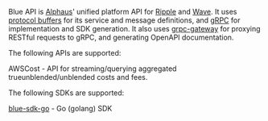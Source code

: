 Blue API is [Alphaus](https://alphaus.cloud/en/)' unified platform API for [Ripple](https://alphaus.cloud/en/product/ripple/) and [Wave](https://alphaus.cloud/en/product/wave/). It uses [protocol buffers](https://developers.google.com/protocol-buffers/) for its service and message definitions, and [gRPC](https://grpc.io/) for implementation and SDK generation. It also uses [grpc-gateway](https://grpc-ecosystem.github.io/grpc-gateway/) for proxying RESTful requests to gRPC, and generating OpenAPI documentation.

The following APIs are supported:

AWSCost - API for streaming/querying aggregated trueunblended/unblended costs and fees.

The following SDKs are supported:

[blue-sdk-go](https://github.com/alphauslabs/blue-sdk-go) - Go (golang) SDK
